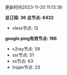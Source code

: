 更新时间2023-11-20 11:13:36

**总订阅: 36**
**总节点: 6432**
- vless节点: 12

**google ping有效节点: 196**
- v2ray节点: 59
- ssr节点: 51
- ss节点: 63
- trojan节点: 23
